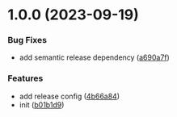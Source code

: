 # 1.0.0 (2023-09-19)


### Bug Fixes

* add semantic release dependency ([a690a7f](https://github.com/dienst3/eslint-config/commit/a690a7f042a2cc9bda74eac0af2928e1f22cccbb))


### Features

* add release config ([4b66a84](https://github.com/dienst3/eslint-config/commit/4b66a841522b865eea6364a65538862d5f9f5011))
* init ([b01b1d9](https://github.com/dienst3/eslint-config/commit/b01b1d9f9517d8974665c283cc58533bd587ee48))
